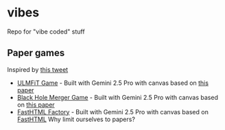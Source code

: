 # vibes
Repo for "vibe coded" stuff

## Paper games
Inspired by [this tweet](https://x.com/emollick/status/1910534521998487709)

* [ULMFiT Game](https://mikonapoli.github.io/vibes/ulmfit.html) - Built with Gemini 2.5 Pro with canvas based on [this paper](https://arxiv.org/abs/1801.06146)
* [Black Hole Merger Game](https://mikonapoli.github.io/vibes/bhmerger.html) - Built with Gemini 2.5 Pro with canvas based on [this paper](https://arxiv.org/abs/2104.10265)
* [FastHTML Factory](https://mikonapoli.github.io/vibes/fasthtml.html) - Built with Gemini 2.5 Pro with canvas based on [FastHTML]([https://arxiv.org/abs/2104.10265](https://docs.fastht.ml/llms-ctx.txt)) Why limit ourselves to papers?
